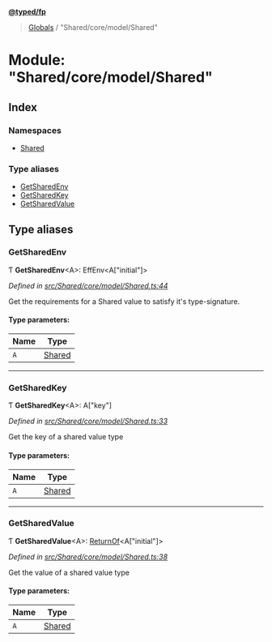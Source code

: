 **[@typed/fp](../README.md)**

> [Globals](../globals.md) / "Shared/core/model/Shared"

# Module: "Shared/core/model/Shared"

## Index

### Namespaces

* [Shared](_shared_core_model_shared_.shared.md)

### Type aliases

* [GetSharedEnv](_shared_core_model_shared_.md#getsharedenv)
* [GetSharedKey](_shared_core_model_shared_.md#getsharedkey)
* [GetSharedValue](_shared_core_model_shared_.md#getsharedvalue)

## Type aliases

### GetSharedEnv

Ƭ  **GetSharedEnv**\<A>: EffEnv\<A[\"initial\"]>

*Defined in [src/Shared/core/model/Shared.ts:44](https://github.com/TylorS/typed-fp/blob/ac98ca1/src/Shared/core/model/Shared.ts#L44)*

Get the requirements for a Shared value to satisfy it's
type-signature.

#### Type parameters:

Name | Type |
------ | ------ |
`A` | [Shared](_shared_core_model_shared_.shared.md) |

___

### GetSharedKey

Ƭ  **GetSharedKey**\<A>: A[\"key\"]

*Defined in [src/Shared/core/model/Shared.ts:33](https://github.com/TylorS/typed-fp/blob/ac98ca1/src/Shared/core/model/Shared.ts#L33)*

Get the key of a shared value type

#### Type parameters:

Name | Type |
------ | ------ |
`A` | [Shared](_shared_core_model_shared_.shared.md) |

___

### GetSharedValue

Ƭ  **GetSharedValue**\<A>: [ReturnOf](_effect_effect_.md#returnof)\<A[\"initial\"]>

*Defined in [src/Shared/core/model/Shared.ts:38](https://github.com/TylorS/typed-fp/blob/ac98ca1/src/Shared/core/model/Shared.ts#L38)*

Get the value of a shared value type

#### Type parameters:

Name | Type |
------ | ------ |
`A` | [Shared](_shared_core_model_shared_.shared.md) |

